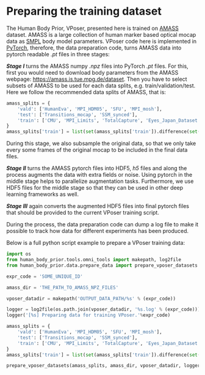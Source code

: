 # Preparing the training dataset
The Human Body Prior, VPoser, presented here is trained on  [AMASS](https://amass.is.tue.mpg.de/) dataset. 
AMASS is a large collection of human marker based optical mocap data as [SMPL](http://smpl.is.tue.mpg.de/) body model parameters.
VPoser code here is implemented in [PyTorch](https://pytorch.org/), therefore, the data preparation code, 
turns AMASS data into pytorch readable *.pt* files in three stages:

***Stage I*** turns the AMASS numpy *.npz* files into PyTorch *.pt* files. 
For this, first you would need to download body parameters from the AMASS webpage: https://amass.is.tue.mpg.de/dataset.
Then you have to select subsets of AMASS to be used for each data splits, e.g. train/validation/test. 
Here we follow the recommended data splits of AMASS, that is:

```python
amass_splits = {
    'vald': ['HumanEva', 'MPI_HDM05', 'SFU', 'MPI_mosh'],
    'test': ['Transitions_mocap', 'SSM_synced'],
    'train': ['CMU', 'MPI_Limits', 'TotalCapture', 'Eyes_Japan_Dataset', 'KIT', 'BML', 'EKUT', 'TCD_handMocap', 'ACCAD']
}
amass_splits['train'] = list(set(amass_splits['train']).difference(set(amass_splits['test'] + amass_splits['vald'])))
```

During this stage, we also subsample the original data, so that we only take every some frames of the original mocap
to be included in the final data files. 
 
***Stage II*** turns the AMASS pytorch files into HDF5, *h5* files and along the process augments the data with extra fields or noise. 
Using pytorch in the middle stage helps to parallelize augmentation tasks. 
Furthermore, we use HDF5 files for the middle stage so that they can be used in other deep learning frameworks as well.

***Stage III*** again converts the augmented HDF5 files into final pytorch files that should be provided to the current VPoser training script.

During the process, the data preparation code can dump a log file to make it possible to track how data for different
experiments has been produced.

Below is a full python script example to prepare a VPoser training data:

```python
import os
from human_body_prior.tools.omni_tools import makepath, log2file
from human_body_prior.data.prepare_data import prepare_vposer_datasets

expr_code = 'SOME_UNIQUE_ID'

amass_dir = 'THE_PATH_TO_AMASS_NPZ_FILES'

vposer_datadir = makepath('OUTPUT_DATA_PATH/%s' % (expr_code))

logger = log2file(os.path.join(vposer_datadir, '%s.log' % (expr_code)))
logger('[%s] Preparing data for training VPoser.'%expr_code)

amass_splits = {
    'vald': ['HumanEva', 'MPI_HDM05', 'SFU', 'MPI_mosh'],
    'test': ['Transitions_mocap', 'SSM_synced'],
    'train': ['CMU', 'MPI_Limits', 'TotalCapture', 'Eyes_Japan_Dataset', 'KIT', 'BML', 'EKUT', 'TCD_handMocap', 'ACCAD']
}
amass_splits['train'] = list(set(amass_splits['train']).difference(set(amass_splits['test'] + amass_splits['vald'])))

prepare_vposer_datasets(amass_splits, amass_dir, vposer_datadir, logger=logger)
```